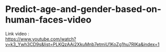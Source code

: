 # Predict-age-and-gender-based-on-human-faces-video     
Link video :      
https://www.youtube.com/watch?v=k3_Ywh3CD9s&list=PLKQzAAi2XkuMnb7etmiU1KoZg1hu7RIKa&index=1   
